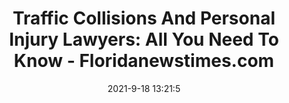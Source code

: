 ---
"title": "Traffic Collisions And Personal Injury Lawyers: All You Need To Know - Floridanewstimes.com"
"date": "2021-9-18 13:21:5"
"feed_name": "GOOGLENEWSCONSTRUCTION"
"feed_website": "https://news.google.com/search?q=construction%2Bincident&hl=en-US&gl=US&ceid=US:en"
"feed_rss": "https://news.google.com/rss/search?q=construction%2Bincident&hl=en-US&gl=US&ceid=US:en"
"link": "https://floridanewstimes.com/traffic-collisions-and-personal-injury-lawyers-all-you-need-to-know/343833/"
"file": "_posts/2021-1-1-131aaf98df56617318d68bc3048d9256bf3b1b28.md"
"accident": "0"
"drilling": "0"
"dead": "0"
"injured": "0"
---